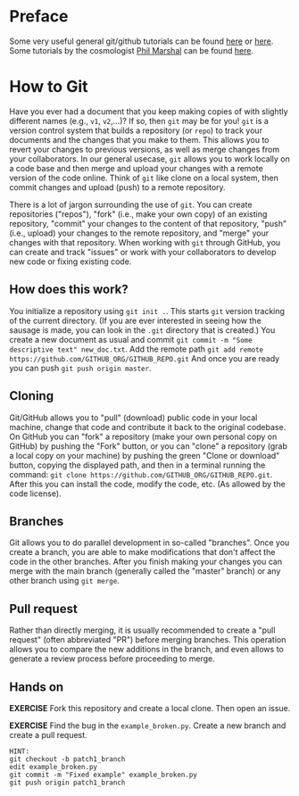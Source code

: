 # Preface

Some very useful general git/github tutorials can be found [here](https://product.hubspot.com/blog/git-and-github-tutorial-for-beginners) or [here](https://guides.github.com/activities/hello-world/). Some tutorials by the cosmologist [Phil Marshal](https://github.com/drphilmarshall) can be found [here](https://github.com/drphilmarshall/GettingStarted).

# How to Git

Have you ever had a document that you keep making copies of with slightly different names (e.g., `v1`, `v2`,...)? If so, then `git` may be for you! `git` is a version control system that builds a repository (or `repo`) to track your documents and the changes that you make to them. This allows you to revert your changes to previous versions, as well as merge changes from your collaborators. In our general usecase, `git` allows you to work locally on a code base and then merge and upload your changes with a remote version of the code online. Think of `git` like  clone on a local system, then commit changes and upload (push) to a remote repository. 

There is a lot of jargon surrounding the use of `git`. You can create repositories ("repos"), "fork" (i.e., make your own copy) of an existing repository, "commit" your changes to the content of that repository, "push" (i.e., upload) your changes to the remote repository, and "merge" your changes with that repository. When working with `git` through GitHub, you can create and track "issues" or work with your collaborators to develop new code or fixing existing code.

## How does this work?

You initialize a repository using `git init .`. This starts `git` version tracking of the current directory. (If you are ever interested in seeing how the sausage is made, you can look in the `.git` directory that is created.) 
You create a new document as usual and commit `git commit -m "Some descriptive text" new_doc.txt`.
Add the remote path `git add remote https://github.com/GITHUB_ORG/GITHUB_REPO.git`
And once you are ready you can push `git push origin master`.


## Cloning

Git/GitHub allows you to "pull" (download) public code in your local machine, change that code and
contribute it back to the original codebase. On GitHub you can "fork" a repository (make your own personal copy on GitHub) by pushing the "Fork"  button, or you can "clone" a repository (grab a local copy on your machine) by pushing the green "Clone or download" button, copying the displayed path, and then in a terminal running the command: `git clone https://github.com/GITHUB_ORG/GITHUB_REPO.git`. After this you can
install the code, modify the code, etc. (As allowed by the code license).

## Branches

Git allows you to do parallel development in so-called "branches". Once you create a branch, you are able to make  modifications that don't affect the code in the other branches. After you finish making your changes you can
merge with the main branch (generally called the "master" branch) or any other branch using `git merge`.

## Pull request

Rather than directly merging, it is usually recommended to create a "pull request" (often abbreviated "PR") before merging branches. This operation allows you to compare the new additions in the branch, and even allows to generate a review process before proceeding to merge. 

## Hands on

**EXERCISE** Fork this repository and create a local clone. Then open an issue.

**EXERCISE** Find the bug in the `example_broken.py`. Create a new branch and create a pull request.


```
HINT:
git checkout -b patch1_branch
edit example_broken.py
git commit -m "Fixed example" example_broken.py
git push origin patch1_branch
```
